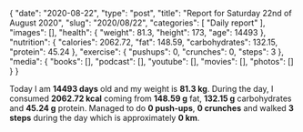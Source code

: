 {
    "date": "2020-08-22",
    "type": "post",
    "title": "Report for Saturday 22nd of August 2020",
    "slug": "2020\/08\/22",
    "categories": [
        "Daily report"
    ],
    "images": [],
    "health": {
        "weight": 81.3,
        "height": 173,
        "age": 14493
    },
    "nutrition": {
        "calories": 2062.72,
        "fat": 148.59,
        "carbohydrates": 132.15,
        "protein": 45.24
    },
    "exercise": {
        "pushups": 0,
        "crunches": 0,
        "steps": 3
    },
    "media": {
        "books": [],
        "podcast": [],
        "youtube": [],
        "movies": [],
        "photos": []
    }
}

Today I am <strong>14493 days</strong> old and my weight is <strong>81.3 kg</strong>. During the day, I consumed <strong>2062.72 kcal</strong> coming from <strong>148.59 g</strong> fat, <strong>132.15 g</strong> carbohydrates and <strong>45.24 g</strong> protein. Managed to do <strong>0 push-ups</strong>, <strong>0 crunches</strong> and walked <strong>3 steps</strong> during the day which is approximately <strong>0 km</strong>.